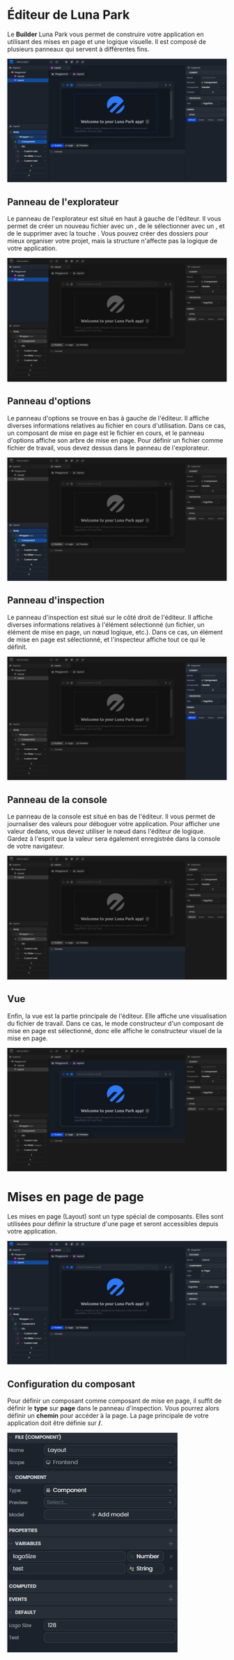 # Éditeur de Luna Park

Le **Builder** Luna Park vous permet de construire votre application en utilisant des mises en page et une logique visuelle. Il est composé de plusieurs panneaux qui servent à différentes fins.

![Capture d'écran de l'éditeur Luna Park](../../../assets/layout-editor/luna-park-editor-assets/screen1.png)

## Panneau de l'explorateur

Le panneau de l'explorateur est situé en haut à gauche de l'éditeur. Il vous permet de créer un nouveau fichier avec un <Highlight text="clic droit"/>, de le sélectionner avec un <Highlight text="double clic"/>, et de le supprimer avec la touche <Highlight text="suppr"/>. Vous pouvez créer des dossiers pour mieux organiser votre projet, mais la structure n'affecte pas la logique de votre application.

![Capture d'écran de l'éditeur Luna Park](../../../assets/layout-editor/luna-park-editor-assets/screen2.png)

## Panneau d'options

Le panneau d'options se trouve en bas à gauche de l'éditeur. Il affiche diverses informations relatives au fichier en cours d'utilisation. Dans ce cas, un composant de mise en page est le fichier en cours, et le panneau d'options affiche son arbre de mise en page. Pour définir un fichier comme fichier de travail, vous devez <Highlight text="double cliquer"/> dessus dans le panneau de l'explorateur.

![Capture d'écran de l'éditeur Luna Park](../../../assets/layout-editor/luna-park-editor-assets/screen3.png)

## Panneau d'inspection

Le panneau d'inspection est situé sur le côté droit de l'éditeur. Il affiche diverses informations relatives à l'élément sélectionné (un fichier, un élément de mise en page, un nœud logique, etc.). Dans ce cas, un élément de mise en page est sélectionné, et l'inspecteur affiche tout ce qui le définit.

![Capture d'écran de l'éditeur Luna Park](../../../assets/layout-editor/luna-park-editor-assets/screen4.png)

## Panneau de la console

Le panneau de la console est situé en bas de l'éditeur. Il vous permet de journaliser des valeurs pour déboguer votre application. Pour afficher une valeur dedans, vous devez utiliser le nœud <Highlight text="Log"/> dans l'éditeur de logique. Gardez à l'esprit que la valeur sera également enregistrée dans la console de votre navigateur.

![Capture d'écran de l'éditeur Luna Park](../../../assets/layout-editor/luna-park-editor-assets/screen5.png)

## Vue

Enfin, la vue est la partie principale de l'éditeur. Elle affiche une visualisation du fichier de travail. Dans ce cas, le mode constructeur d'un composant de mise en page est sélectionné, donc elle affiche le constructeur visuel de la mise en page.

![Capture d'écran de l'éditeur Luna Park](../../../assets/layout-editor/luna-park-editor-assets/screen6.png)

# Mises en page de page

Les mises en page (Layout) sont un type spécial de composants. Elles sont utilisées pour définir la structure d'une page et seront accessibles depuis votre application.

![Capture d'écran de l'éditeur Luna Park](../../../assets/layout-editor/page-layouts-assets/screen1.png)

## Configuration du composant

Pour définir un composant comme composant de mise en page, il suffit de définir le **type** sur **page** dans le panneau d'inspection. Vous pourrez alors définir un **chemin** pour accéder à la page. La page principale de votre application doit être définie sur **/**.

![Capture d'écran de l'éditeur Luna Park](../../../assets/layout-editor/page-layouts-assets/gif1.gif)